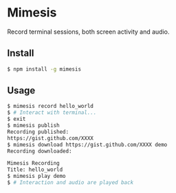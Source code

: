 # Mimesis
Record terminal sessions, both screen activity and audio.

## Install

```sh
$ npm install -g mimesis
```

## Usage

```sh
$ mimesis record hello_world
$ # Interact with terminal...
$ exit
$ mimesis publish
Recording published:
https://gist.github.com/XXXX
$ mimesis download https://gist.github.com/XXXX demo
Recording downloaded:

Mimesis Recording
Title: hello_world
$ mimesis play demo
$ # Interaction and audio are played back
```

